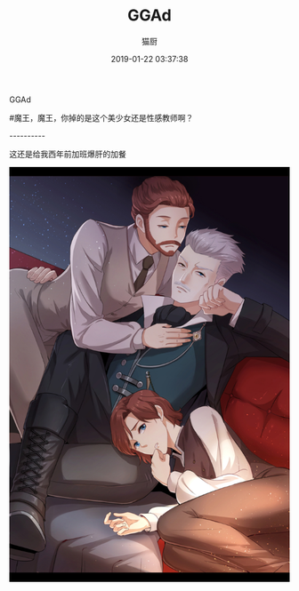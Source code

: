 ﻿---
layout: post
title: GGAd
date: 2019-01-22 03:37:38
updated: 2019-01-25 11:36:04
comments: true
categories: [Photo]
tags: [格邓, ggad]
author: "猫厨"
description: ""
toc: true
---

<p>GGAd</p> 
<p>#魔王，魔王，你掉的是这个美少女还是性感教师啊？</p> 
<p>----------</p> 
<p>这还是给我西年前加班爆肝的加餐</p>

![](https://raw.githubusercontent.com/alicewish/meowchain247/master/img_cVZNdzJtQk9JV2ZkRnVySnpPd2d5cjJIaXFwZ3lmb1VXK3Vka05iK1hCTlpVdU9vL3RRNm5BPT0.jpg)